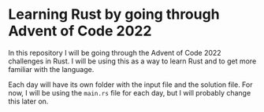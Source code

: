 # Learning Rust by going through Advent of Code 2022
In this repository I will be going through the Advent of Code 2022 challenges in Rust. I will be using this as a way to learn Rust and to get more familiar with the language.

Each day will have its own folder with the input file and the solution file. For now, I will be using the `main.rs` file for each day, but I will probably change this later on.